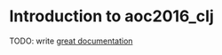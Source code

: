 # Introduction to aoc2016_clj

TODO: write [great documentation](http://jacobian.org/writing/what-to-write/)
